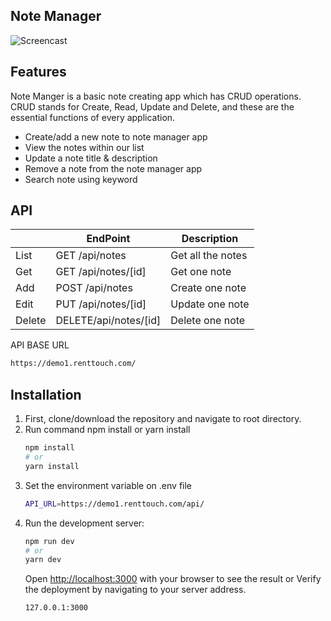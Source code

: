 ## Note Manager 
![Screencast](https://renttouch.com/webable/note_manager.PNG)
## Features
Note Manger is a basic note creating app which has CRUD operations. CRUD stands for Create, Read, Update and Delete, and these are the essential functions of every application.

- Create/add a new note to note manager app
- View the notes within our list
- Update a note title & description
- Remove a note from the note manager app
- Search note using keyword


## API
|           | EndPoint               | Description            |
| --------- | ---------------------  | ---------------------- |
| List      | GET /api/notes         |  Get all the notes     |     
| Get       | GET /api/notes/[id]    |  Get one note          |
| Add       | POST /api/notes        |  Create one note       |
| Edit      | PUT /api/notes/[id]    |  Update one note       |
| Delete    | DELETE/api/notes/[id]  |  Delete one note       |

API BASE URL
```sh
https://demo1.renttouch.com/
```


## Installation
1. First, clone/download the repository and navigate to root directory.
2. Run command npm install or yarn install
    ```bash
    npm install
    # or
    yarn install
    ```
3. Set the environment variable on .env file
    ```bash
    API_URL=https://demo1.renttouch.com/api/
    ```
4. Run the development server:
    ```bash
    npm run dev
    # or
    yarn dev
    ```
    Open [http://localhost:3000](http://localhost:3000) with your browser to see the result or Verify the deployment by navigating to your server address. 
    ```sh
    127.0.0.1:3000
    ```
